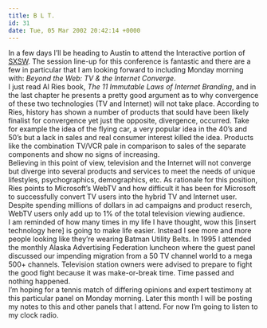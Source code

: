 ```yaml
---
title: B L T.
id: 31
date: Tue, 05 Mar 2002 20:42:14 +0000
---
```


In a few days I’ll be heading to Austin to attend the Interactive portion of <span class="caps">[SXSW](http://www.sxsw.com)</span>. The session line-up for this conference is fantastic and there are a few in particular that I am looking forward to including Monday morning with: *Beyond the Web: TV & the Internet Converge*.  
 I just read Al Ries book, *The 11 Immutable Laws of Internet Branding*, and in the last chapter he presents a pretty good argument as to why convergence of these two technologies (<span class="caps">TV</span> and Internet) will not take place. According to Ries, history has shown a number of products that sould have been likely finalist for convergence yet just the opposite, divergence, occurred. Take for example the idea of the flying car, a very popular idea in the 40’s and 50’s but a lack in sales and real consumer interest killed the idea. Products like the combination <span class="caps">TV/VCR</span> pale in comparison to sales of the separate components and show no signs of increasing.  
 Believing in this point of view, television and the Internet will not converge but diverge into several products and services to meet the needs of unique lifestyles, psychographics, demographics, etc. As rationale for this position, Ries points to Microsoft’s WebTV and how difficult it has been for Microsoft to successfully convert TV users into the hybrid TV and Internet user. Despite spending millions of dollars in ad campaigns and product reserch, WebTV users only add up to 1% of the total television viewing audience.  
 I am reminded of how many times in my life I have thought, wow this [insert technology here] is going to make life easier. Instead I see more and more people looking like they’re wearing Batman Utility Belts. In 1995 I attended the monthly Alaska Advertising Federation luncheon where the guest panel discussed our impending migration from a 50 <span class="caps">TV</span> channel world to a mega 500+ channels. Television station owners were advised to prepare to fight the good fight because it was make-or-break time. Time passed and nothing happened.  
 I’m hoping for a tennis match of differing opinions and expert testimony at this particular panel on Monday morning. Later this month I will be posting my notes to this and other panels that I attend. For now I’m going to listen to my clock radio.



